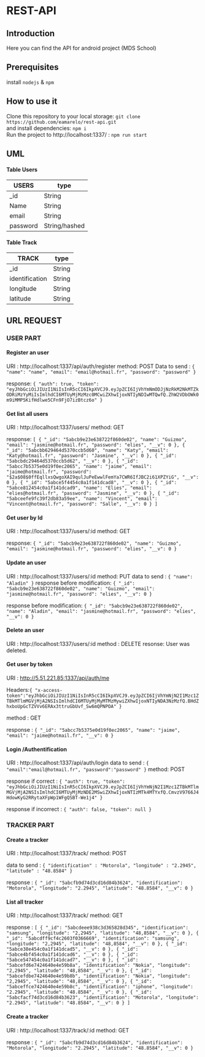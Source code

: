 
# REST-API

## Introduction
Here you can find the API for android project (MDS School)

## Prerequisites

install `nodejs` & `npm`

## How to use it
Clone this repository to your local storage:
`git clone https://github.com/eamarelo/rest-api.git`
<br>
and install dependencies:
`npm i`
<br>
Run the project to http://localhost:1337/ :
`npm run start`

## UML

#### Table Users

| USERS | type
| --- | --- 
| _id | String
|Name | String
| email | String
| password | String/hashed

#### Table Track

| TRACK| type
| --- | --- 
| _id | String
|identification| String
| longitude| String
| latitude| String

## URL REQUEST

### USER PART
#### Register an user

URI : http://localhost:1337/api/auth/register
method: POST
Data to send :
`{ 
	"name": "name",
	"email": "email@hotmail.fr",
	"password": "password"
}`

response: 
`{
    "auth": true,
    "token": "eyJhbGciOiJIUzI1NiIsInR5cCI6IkpXVCJ9.eyJpZCI6IjVhYmNmODJjNzRkM2NkMTZkODRiMzYyMiIsImlhdCI6MTUyMjMzMzc0MCwiZXhwIjoxNTIyNDIwMTQwfQ.ZhW2VDbOWk0m9iMMP5KifHdlwe5CFn9FjO7izBtcz6o"
}`

#### Get list all users

URI : http://localhost:1337/users/
method: GET

response: 
`[
    {
        "_id": "5abcb9e23e638722f860de02",
        "name": "Guizmo",
        "email": "jasmine@hotmail.fr",
        "password": "elies",
        "__v": 0
    },
    {
        "_id": "5abcbb629464d5370ccb5d60",
        "name": "Katy",
        "email": "Katy@hotmail.fr",
        "password": "Jasmine",
        "__v": 0
    },
    {
        "_id": "5abcbdc29464d5370ccb5d62",
        "__v": 0
    },
    {
        "_id": "5abcc7b5375e0d19f0ec2065",
        "name": "jaime",
        "email": "jaime@hotmail.fr",
        "password": "$2a$08$0ffEqllxsQwgoXAI9qulJuPeEwwlFemYa7CWR6IfJBC2i61XPZYiG",
        "__v": 0
    },
    {
        "_id": "5abce5f4454c0a1f141dcad8",
        "__v": 0
    },
    {
        "_id": "5abce812454c0a1f141dcad9",
        "name": "Elies",
        "email": "elies@hotmail.fr",
        "password": "Jasmine",
        "__v": 0
    },
    {
        "_id": "5abceefe9fc39f2db83a59ee",
        "name": "Vincent",
        "email": "Vincent@hotmail.fr",
        "password": "Salle",
        "__v": 0
    }
]`
#### Get user by Id

URI : http://localhost:1337/users/:id
method: GET

response: 
`{
    "_id": "5abcb9e23e638722f860de02",
    "name": "Guizmo",
    "email": "jasmine@hotmail.fr",
    "password": "elies",
    "__v": 0
}`

#### Update an user

URI : http://localhost:1337/users/:id
method: PUT 
data to send :
`{
	"name": "Aladin"
}`
response before modification: 
`{
    "_id": "5abcb9e23e638722f860de02",
    "name": "Guizmo",
    "email": "jasmine@hotmail.fr",
    "password": "elies",
    "__v": 0
}`

response before modification: `{
    "_id": "5abcb9e23e638722f860de02",
    "name": "Aladin",
    "email": "jasmine@hotmail.fr",
    "password": "elies",
    "__v": 0
}`

#### Delete an user

URI : http://localhost:1337/users/:id
method : DELETE
resonse: User was deleted.

#### Get user by token
URI : http://5.51.221.85:1337/api/auth/me

Headers:`{
	"x-access-token":"eyJhbGciOiJIUzI1NiIsInR5cCI6IkpXVCJ9.eyJpZCI6IjVhYmNjN2I1Mzc1ZTBkMTlmMGVjMjA2NSIsImlhdCI6MTUyMjMyMTMzMywiZXhwIjoxNTIyNDA3NzMzfQ.BHdZhxboUpGcTZVVv6ERAx3ttruGbUvf_Sw6mQPNPOA"
}`

method : GET

response :
`{
    "_id": "5abcc7b5375e0d19f0ec2065",
    "name": "jaime",
    "email": "jaime@hotmail.fr",
    "__v": 0
}`

#### Login /Authentification

URI : http://localhost:1337/api/auth/login
data to send :
`{
	"email":"email@hotmail.fr",
	"password":"password"
}`
method: POST

response if correct : 
`{
    "auth": true,
    "token": "eyJhbGciOiJIUzI1NiIsInR5cCI6IkpXVCJ9.eyJpZCI6IjVhYmNjN2I1Mzc1ZTBkMTlmMGVjMjA2NSIsImlhdCI6MTUyMjMzNDE2MSwiZXhwIjoxNTIzMTk4MTYxfQ.CmvzV9766J4HdowKyG2RRytaXFpWp1WFgQSBT-We1j4"
}`

response if incorrect : 
`{
    "auth": false,
    "token": null
}`

### TRACKER PART
#### Create a tracker
URI : http://localhost:1337/track/
method: POST

data to send :
`{
		"identification" : "Motorola",
		"longitude" : "2.2945",
		"latitude" : "48.8584"
	}`
	
response : 
`{
    "_id": "5abcfb9d74d3cd16d84b3624",
    "identification": "Motorola",
    "longitude": "2.2945",
    "latitude": "48.8584",
    "__v": 0
}`

#### List all tracker
URI : http://localhost:1337/track/
method: GET
	
response : 
`[
    {
        "_id": "5abcdeee938c3d365828d345",
        "identification": "samsung",
        "longitude": "2,2945",
        "latitude": "48,8584",
        "__v": 0
    },
    {
        "_id": "5abcdff9cf4c2603f0366669",
        "identification": "samsung",
        "longitude": "2,2945",
        "latitude": "48,8584",
        "__v": 0
    },
    {
        "_id": "5abce38e454c0a1f141dcad5",
        "__v": 0
    },
    {
        "_id": "5abce4bf454c0a1f141dcad6",
        "__v": 0
    },
    {
        "_id": "5abce547454c0a1f141dcad7",
        "__v": 0
    },
    {
        "_id": "5abcefd6e7424640e4e59b8a",
        "identification": "Nokia",
        "longitude": "2,2945",
        "latitude": "48,8584",
        "__v": 0
    },
    {
        "_id": "5abcefdbe7424640e4e59b8b",
        "identification": "Nokia",
        "longitude": "2,2945",
        "latitude": "48,8584",
        "__v": 0
    },
    {
        "_id": "5abceffce7424640e4e59b8c",
        "identification": "iphone",
        "longitude": "2.2945",
        "latitude": "48.8584",
        "__v": 0
    },
    {
        "_id": "5abcfacf74d3cd16d84b3623",
        "identification": "Motorola",
        "longitude": "2.2945",
        "latitude": "48.8584",
        "__v": 0
    }
]`

#### Create a tracker
URI : http://localhost:1337/track/:id
method: GET
	
response : 
`{
    "_id": "5abcfb9d74d3cd16d84b3624",
    "identification": "Motorola",
    "longitude": "2.2945",
    "latitude": "48.8584",
    "__v": 0
}`
